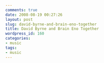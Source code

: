 ```yaml
---
comments: true
date: 2008-08-19 00:27:26
layout: post
slug: david-byrne-and-brain-eno-together
title: David Byrne and Brain Eno Together
wordpress_id: 160
categories:
- music
tags:
- music
---
```



